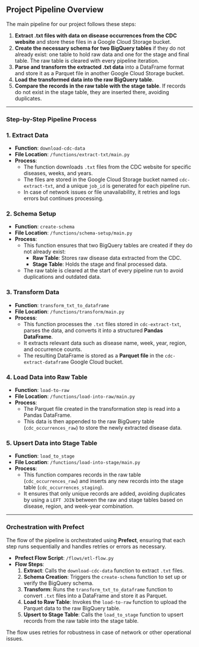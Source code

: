 ## Project Pipeline Overview

The main pipeline for our project follows these steps:

1. **Extract .txt files with data on disease occurrences from the CDC website** and store these files in a Google Cloud Storage bucket.
2. **Create the necessary schema for two BigQuery tables** if they do not already exist: one table to hold raw data and one for the stage and final table. The raw table is cleared with every pipeline iteration.
3. **Parse and transform the extracted .txt data** into a DataFrame format and store it as a Parquet file in another Google Cloud Storage bucket.
4. **Load the transformed data into the raw BigQuery table**.
5. **Compare the records in the raw table with the stage table**. If records do not exist in the stage table, they are inserted there, avoiding duplicates.

---

### Step-by-Step Pipeline Process

### 1. **Extract Data**
- **Function**: `download-cdc-data`
- **File Location**: `/functions/extract-txt/main.py`
- **Process**:
  - The function downloads `.txt` files from the CDC website for specific diseases, weeks, and years.
  - The files are stored in the Google Cloud Storage bucket named `cdc-extract-txt`, and a unique `job_id` is generated for each pipeline run.
  - In case of network issues or file unavailability, it retries and logs errors but continues processing.

### 2. **Schema Setup**
- **Function**: `create-schema`
- **File Location**: `/functions/schema-setup/main.py`
- **Process**:
  - This function ensures that two BigQuery tables are created if they do not already exist:
    - **Raw Table**: Stores raw disease data extracted from the CDC.
    - **Stage Table**: Holds the stage and final processed data.
  - The raw table is cleared at the start of every pipeline run to avoid duplications and outdated data.

### 3. **Transform Data**
- **Function**: `transform_txt_to_dataframe`
- **File Location**: `/functions/transform/main.py`
- **Process**:
  - This function processes the `.txt` files stored in `cdc-extract-txt`, parses the data, and converts it into a structured **Pandas DataFrame**.
  - It extracts relevant data such as disease name, week, year, region, and occurrence counts.
  - The resulting DataFrame is stored as a **Parquet file** in the `cdc-extract-dataframe` Google Cloud bucket.

### 4. **Load Data into Raw Table**
- **Function**: `load-to-raw`
- **File Location**: `/functions/load-into-raw/main.py`
- **Process**:
  - The Parquet file created in the transformation step is read into a Pandas DataFrame.
  - This data is then appended to the raw BigQuery table (`cdc_occurrences_raw`) to store the newly extracted disease data.

### 5. **Upsert Data into Stage Table**
- **Function**: `load_to_stage`
- **File Location**: `/functions/load-into-stage/main.py`
- **Process**:
  - This function compares records in the raw table (`cdc_occurrences_raw`) and inserts any new records into the stage table (`cdc_occurrences_staging`).
  - It ensures that only unique records are added, avoiding duplicates by using a `LEFT JOIN` between the raw and stage tables based on disease, region, and week-year combination.

---

### Orchestration with Prefect

The flow of the pipeline is orchestrated using **Prefect**, ensuring that each step runs sequentially and handles retries or errors as necessary.

- **Prefect Flow Script**: `/flows/etl-flow.py`
- **Flow Steps**:
  1. **Extract**: Calls the `download-cdc-data` function to extract `.txt` files.
  2. **Schema Creation**: Triggers the `create-schema` function to set up or verify the BigQuery schema.
  3. **Transform**: Runs the `transform_txt_to_dataframe` function to convert `.txt` files into a DataFrame and store it as Parquet.
  4. **Load to Raw Table**: Invokes the `load-to-raw` function to upload the Parquet data to the raw BigQuery table.
  5. **Upsert to Stage Table**: Calls the `load_to_stage` function to upsert records from the raw table into the stage table.

The flow uses retries for robustness in case of network or other operational issues. 